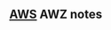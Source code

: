 [AWS](./awz.md)
AWZ notes
---
































<script type="module">
    import * as mermaid from 'https://cdn.jsdelivr.net/npm/mermaid@11.6.0/dist/mermaid.min.js';
    mermaid.initialize({
        startOnLoad: true,
        theme: 'dark'
    });
</script>

